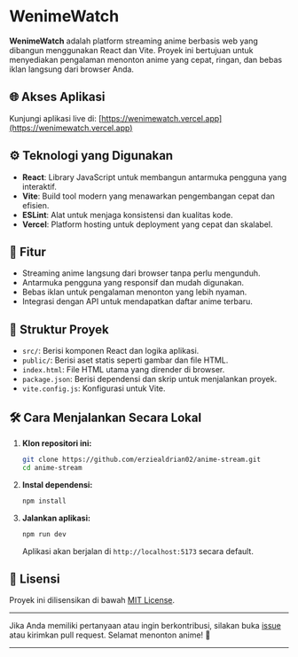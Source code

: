 # WenimeWatch

**WenimeWatch** adalah platform streaming anime berbasis web yang dibangun menggunakan React dan Vite. Proyek ini bertujuan untuk menyediakan pengalaman menonton anime yang cepat, ringan, dan bebas iklan langsung dari browser Anda.

## 🌐 Akses Aplikasi

Kunjungi aplikasi live di: [https://wenimewatch.vercel.app](https://wenimewatch.vercel.app)

## ⚙️ Teknologi yang Digunakan

- **React**: Library JavaScript untuk membangun antarmuka pengguna yang interaktif.
- **Vite**: Build tool modern yang menawarkan pengembangan cepat dan efisien.
- **ESLint**: Alat untuk menjaga konsistensi dan kualitas kode.
- **Vercel**: Platform hosting untuk deployment yang cepat dan skalabel.

## 🚀 Fitur

- Streaming anime langsung dari browser tanpa perlu mengunduh.
- Antarmuka pengguna yang responsif dan mudah digunakan.
- Bebas iklan untuk pengalaman menonton yang lebih nyaman.
- Integrasi dengan API untuk mendapatkan daftar anime terbaru.

## 📁 Struktur Proyek

- `src/`: Berisi komponen React dan logika aplikasi.
- `public/`: Berisi aset statis seperti gambar dan file HTML.
- `index.html`: File HTML utama yang dirender di browser.
- `package.json`: Berisi dependensi dan skrip untuk menjalankan proyek.
- `vite.config.js`: Konfigurasi untuk Vite.

## 🛠️ Cara Menjalankan Secara Lokal

1. **Klon repositori ini:**

   ```bash
   git clone https://github.com/erziealdrian02/anime-stream.git
   cd anime-stream
   ```

2. **Instal dependensi:**

   ```bash
   npm install
   ```

3. **Jalankan aplikasi:**

   ```bash
   npm run dev
   ```

   Aplikasi akan berjalan di `http://localhost:5173` secara default.

## 📄 Lisensi

Proyek ini dilisensikan di bawah [MIT License](LICENSE).

---

Jika Anda memiliki pertanyaan atau ingin berkontribusi, silakan buka [issue](https://github.com/erziealdrian02/anime-stream/issues) atau kirimkan pull request. Selamat menonton anime! 🎉

---
